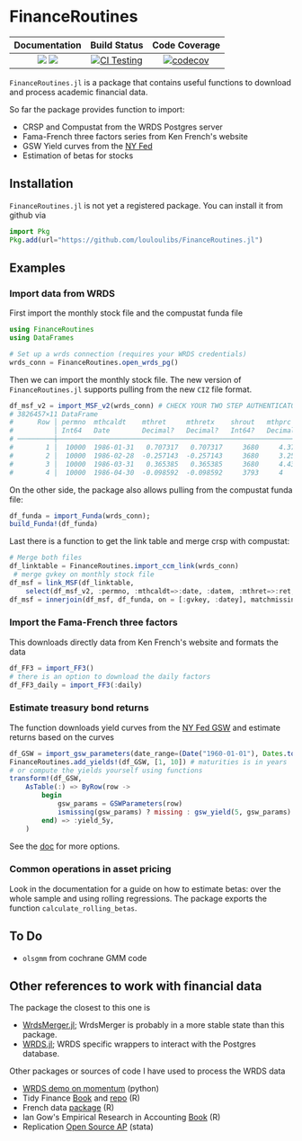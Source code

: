# FinanceRoutines

| **Documentation**                                                               | **Build Status**                                                                                | **Code Coverage**                                                                                |
|:-------------------------------------------------------------------------------:|:-----------------------------------------------------------------------------------------------:|:------------------------------------------------------------------------------------------------:|
| [![][docs-stable-img]][docs-stable-url] [![][docs-latest-img]][docs-latest-url] | [![CI Testing](https://github.com/louloulibs/FinanceRoutines.jl/actions/workflows/CI.yml/badge.svg?branch=main)](https://github.com/louloulibs/FinanceRoutines.jl/actions/workflows/CI.yml?query=branch%3Amain) | [![codecov](https://codecov.io/gh/louloulibs/FinanceRoutines.jl/graph/badge.svg?token=A6IYNO17NK)](https://codecov.io/gh/louloulibs/FinanceRoutines.jl)


`FinanceRoutines.jl` is a package that contains useful functions to download and process academic financial data.

So far the package provides function to import:

  - CRSP and Compustat from the WRDS Postgres server
  - Fama-French three factors series from Ken French's website
  - GSW Yield curves from the [NY Fed](https://www.federalreserve.gov/pubs/feds/2006/200628/200628abs.html)
  - Estimation of betas for stocks

## Installation

`FinanceRoutines.jl` is not yet a registered package.
You can install it from github  via

```julia
import Pkg
Pkg.add(url="https://github.com/louloulibs/FinanceRoutines.jl")
```

## Examples

### Import data from WRDS

First import the monthly stock file and the compustat funda file
```julia
using FinanceRoutines
using DataFrames

# Set up a wrds connection (requires your WRDS credentials)
wrds_conn = FinanceRoutines.open_wrds_pg()
```

Then we can import the monthly stock file. 
The new version of `FinanceRoutines.jl` supports pulling from the new `CIZ` file format.
```julia
df_msf_v2 = import_MSF_v2(wrds_conn) # CHECK YOUR TWO STEP AUTHENTICATOR
# 3826457×11 DataFrame
#      Row │ permno  mthcaldt    mthret     mthretx    shrout   mthprc       mthcap         mthprevcap     siccd  naics    datem
#          │ Int64   Date        Decimal?   Decimal?   Int64?   Decimal?     Decimal?       Decimal?       Int64  String?  MonthlyD…
# ─────────┼─────────────────────────────────────────────────────────────────────────────────────────────────────────────────────────
#        1 │  10000  1986-01-31   0.707317   0.707317     3680     4.375          16100           9430      3990  missing  1986-01
#        2 │  10000  1986-02-28  -0.257143  -0.257143     3680     3.25           11960          16100      3990  missing  1986-02
#        3 │  10000  1986-03-31   0.365385   0.365385     3680     4.4375         16330          11960      3990  missing  1986-03
#        4 │  10000  1986-04-30  -0.098592  -0.098592     3793     4              15172          16330      3990  missing  1986-04
```

On the other side, the package also allows pulling from the compustat funda file:
```julia
df_funda = import_Funda(wrds_conn);
build_Funda!(df_funda)
```

Last there is a function to get the link table and merge crsp with compustat:
```julia
# Merge both files
df_linktable = FinanceRoutines.import_ccm_link(wrds_conn)
 # merge gvkey on monthly stock file
df_msf = link_MSF(df_linktable,  
    select(df_msf_v2, :permno, :mthcaldt=>:date, :datem, :mthret=>:ret, :mthcap))
df_msf = innerjoin(df_msf, df_funda, on = [:gvkey, :datey], matchmissing=:notequal)
```

### Import the Fama-French three factors

This downloads directly data from Ken French's website and formats the data

```julia
df_FF3 = import_FF3()
# there is an option to download the daily factors
df_FF3_daily = import_FF3(:daily)
```

### Estimate treasury bond returns

The function downloads yield curves from the [NY Fed GSW](https://www.federalreserve.gov/pubs/feds/2006/200628/200628abs.html) and estimate returns based on the curves

```julia
df_GSW = import_gsw_parameters(date_range=(Date("1960-01-01"), Dates.today()) )
FinanceRoutines.add_yields!(df_GSW, [1, 10]) # maturities is in years
# or compute the yields yourself using functions
transform!(df_GSW, 
    AsTable(:) => ByRow(row -> 
        begin 
            gsw_params = GSWParameters(row)
            ismissing(gsw_params) ? missing : gsw_yield(5, gsw_params)
        end) => :yield_5y,
    )
```

See the [doc](https://louloulibs.github.io/FinanceRoutines.jl/) for more options.


### Common operations in asset pricing

Look in the documentation for a guide on how to estimate betas: over the whole sample and using rolling regressions.
The package exports the function `calculate_rolling_betas`.


## To Do

  - `olsgmm` from cochrane GMM code


## Other references to work with financial data

The package the closest to this one is

- [WrdsMerger.jl](https://github.com/junder873/WRDSMerger.jl); WrdsMerger is probably in a more stable state than this package.
- [WRDS.jl](https://github.com/elenev/WRDS.jl); WRDS specific wrappers to interact with the Postgres database.

Other packages or sources of code I have used to process the WRDS data

- [WRDS demo on momentum](https://wrds-www.wharton.upenn.edu/documents/1442/wrds_momentum_demo.html) (python)
- Tidy Finance [Book](https://www.tidy-finance.org) and [repo](https://github.com/tidy-finance/website) (R)
- French data [package](https://nareal.github.io/frenchdata/articles/basic_usage.html) (R)
- Ian Gow's Empirical Research in Accounting [Book](https://iangow.github.io/far_book/) (R)
- Replication [Open Source AP](https://github.com/OpenSourceAP/CrossSection/tree/master) (stata)




[docs-stable-img]: https://img.shields.io/badge/docs-stable-blue.svg
[docs-stable-url]: https://louloulibs.github.io/FinanceRoutines.jl/
[docs-latest-img]: https://img.shields.io/badge/docs-latest-blue.svg
[docs-latest-url]: https://louloulibs.github.io/FinanceRoutines.jl/
 
